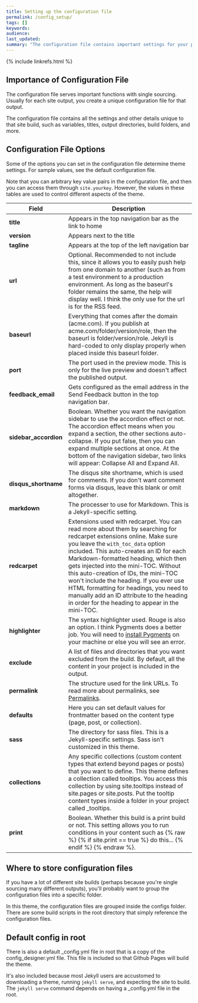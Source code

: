 ```yaml
---
title: Setting up the configuration file 
permalink: /config_setup/
tags: []
keywords: 
audience: 
last_updated: 
summary: "The configuration file contains important settings for your project. Some of the values you set here affect the display and functionality of the theme." 
---
```

{% include linkrefs.html %} 


## Importance of Configuration File

The configuration file serves important functions with single sourcing. Usually for each site output, you create a unique configuration file for that output. 

The configuration file contains all the settings and other details unique to that site build, such as variables, titles, output directories, build folders, and more.

## Configuration File Options

Some of the options you can set in the configuration file determine theme settings. For sample values, see the default configuration file.

Note that you can arbitrary key value pairs in the configuration file, and then you can access them through `site.yourkey`. However, the values in these tables are used to control different aspects of the theme.

| Field | Description |
|-------|-----------|
| **title**    | Appears in the top navigation bar as the link to home    |       
| **version**    |  Appears next to the title  |
| **tagline**   |  Appears at the top of the left navigation bar   |      
| **url**    | Optional. Recommended to not include this, since it allows you to easily push help from one domain to another (such as from a test environment to a production environment. As long as the baseurl's folder remains the same, the help will display well. I think the only use for the url is for the RSS feed.    |      
| **baseurl**    | Everything that comes after the domain (acme.com). If you publish at acme.com/folder/version/role, then the baseurl is folder/version/role. Jekyll is hard-coded to only display properly when placed inside this baseurl folder.    |         
| **port**    | The port used in the preview mode. This is only for the live preview and doesn't affect the published output.   |         
| **feedback_email**    | Gets configured as the email address in the Send Feedback button in the top navigation bar.    |        
| **sidebar_accordion**    | Boolean. Whether you want the navigation sidebar to use the accordion effect or not. The accordion effect means when you expand a section, the other sections auto-collapse. If you put false, then you can expand multiple sections at once. At the bottom of the navigation sidebar, two links will appear: Collapse All and Expand All.    |         
| **disqus_shortname**    | The disqus site shortname, which is used for comments. If you don't want comment forms via disqus, leave this blank or omit altogether.    |         
| **markdown**    | The processer to use for Markdown. This is a Jekyll-specific setting.    |     
| **redcarpet**    | Extensions used with redcarpet. You can read more about them by searching for redcarpet extensions online. Make sure you leave the `with_toc_data` option included. This auto-creates an ID for each Markdown-formatted heading, which then gets injected into the mini-TOC. Without this auto-creation of IDs, the mini-TOC won't include the heading. If you ever use HTML formatting for headings, you need to manually add an ID attribute to the heading in order for the heading to appear in the mini-TOC.    |          
| **highlighter**    | The syntax highlighter used. Rouge is also an option. I think Pygments does a better job. You will need to [install Pygments](http://pygments.org/download/) on your machine or else you will see an error.  |         
| **exclude**    | A list of files and directories that you want excluded from the build. By default, all the content in your project is included in the output.    |       
| **permalink**    |  The structure used for the link URLs. To read more about permalinks, see [Permalinks](http://jekyllrb.com/docs/permalinks/).   |          
|  **defaults**   | Here you can set default values for frontmatter based on the content type (page, post, or collection).    |          
|  **sass**   | The directory for sass files. This is a Jekyll-specific settings. Sass isn't customized in this theme.    |        
|  **collections**   |  Any specific collections (custom content types that extend beyond pages or posts) that you want to define. This theme defines a collection called tooltips. You access this collection by using site.tooltips instead of site.pages or site.posts. Put the tooltip content types inside a folder in your project called \_tooltips.                
|  **print**  | Boolean. Whether this build is a print build or not. This setting allows you to run conditions in your content such as {% raw %} {% if site.print == true %} do this... {% endif %} {% endraw %}.   |          


## Where to store configuration files

If you have a lot of different site builds (perhaps because you're single sourcing many different outputs), you'll probably want to group the configuration files into a specific folder. 

In this theme, the configuration files are grouped inside the configs folder. There are some build scripts in the root directory that simply reference the configuration files.

## Default config in root

There is also a default \_config.yml file in root that is a copy of the config_designer.yml file. This file is included so that Github Pages will build the theme. 

It's also included because most Jekyll users are accustomed to downloading a theme, running `jekyll serve`, and expecting the site to build. The `jekyll serve` command depends on having a _config.yml file in the root.




